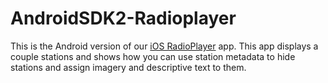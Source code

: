 # AndroidSDK2-Radioplayer

This is the Android version of our [iOS RadioPlayer](https://github.com/feedfm/iOS-RadioPlayer) app. This app displays a couple stations and shows how you can use station metadata to hide stations and assign imagery and descriptive text to them.
